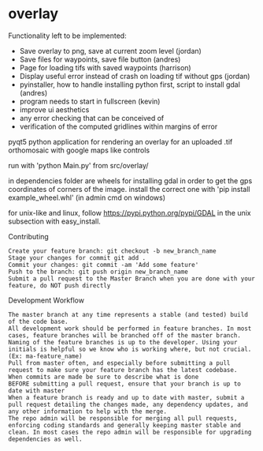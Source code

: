 # overlay

Functionality left to be implemented:
- Save overlay to png, save at current zoom level (jordan)
- Save files for waypoints, save file button (andres)
- Page for loading tifs with saved waypoints (harrison)
- Display useful error instead of crash on loading tif without gps (jordan)
- pyinstaller, how to handle installing python first, script to install gdal (andres)
- program needs to start in fullscreen (kevin)
- improve ui aesthetics
- any error checking that can be conceived of
- verification of the computed gridlines within margins of error

pyqt5 python application for rendering an overlay for an uploaded .tif orthomosaic with google maps like controls

run with 'python Main.py' from src/overlay/

in dependencies folder are wheels for installing gdal in order to get the gps coordinates of corners of the image.
install the correct one with 'pip install example_wheel.whl' (in admin cmd on windows)

for unix-like and linux, follow https://pypi.python.org/pypi/GDAL in the unix subsection with easy_install.

Contributing

    Create your feature branch: git checkout -b new_branch_name
    Stage your changes for commit git add .
    Commit your changes: git commit -am 'Add some feature'
    Push to the branch: git push origin new_branch_name
    Submit a pull request to the Master Branch when you are done with your feature, do NOT push directly

Development Workflow

    The master branch at any time represents a stable (and tested) build of the code base.
    All development work should be performed in feature branches. In most cases, feature branches will be branched off of the master branch. Naming of the feature branches is up to the developer. Using your initials is helpful so we know who is working where, but not crucial. (Ex: ma-feature_name)
    Pull from master often, and especially before submitting a pull request to make sure your feature branch has the latest codebase.
    When commits are made be sure to describe what is done
    BEFORE submitting a pull request, ensure that your branch is up to date with master
    When a feature branch is ready and up to date with master, submit a pull request detailing the changes made, any dependency updates, and any other information to help with the merge.
    The repo admin will be responsible for merging all pull requests, enforcing coding standards and generally keeping master stable and clean. In most cases the repo admin will be responsible for upgrading dependencies as well.
